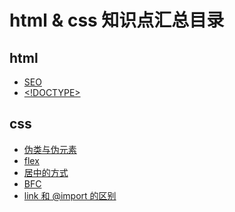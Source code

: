 # html & css 知识点汇总目录

## html

- [SEO](https://github.com/duanyuanping/True-in-Hong/blob/master/html%20%26%20css/SEO.md)
- [<!DOCTYPE>](https://github.com/duanyuanping/True-in-Hong/blob/master/html%20%26%20css/DOCTYPE.md)

## css

- [伪类与伪元素](https://github.com/duanyuanping/True-in-Hong/blob/master/html%20%26%20css/%E4%BC%AA%E7%B1%BB%E4%B8%8E%E4%BC%AA%E5%85%83%E7%B4%A0.md)
- [flex](https://github.com/duanyuanping/True-in-Hong/blob/master/html%20%26%20css/flex.md)
- [居中的方式](https://github.com/duanyuanping/True-in-Hong/blob/master/html%20%26%20css/%E5%B1%85%E4%B8%AD%E7%9A%84%E6%96%B9%E5%BC%8F.md)
- [BFC]()
- [link 和 @import 的区别]()
